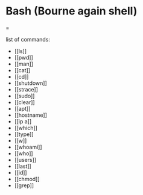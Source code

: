 # Bash (Bourne again shell)
=

list of commands:
* [[ls]]
* [[pwd]]
* [[man]]
* [[cat]]
* [[cd]]
* [[shutdown]]
* [[strace]]
* [[sudo]]
* [[clear]]
* [[apt]]
* [[hostname]]
* [[ip a]]
* [[which]]
* [[type]]
* [[w]]
* [[whoami]]
* [[who]]
* [[users]]
* [[last]]
* [[id]]
* [[chmod]]
* [[grep]]